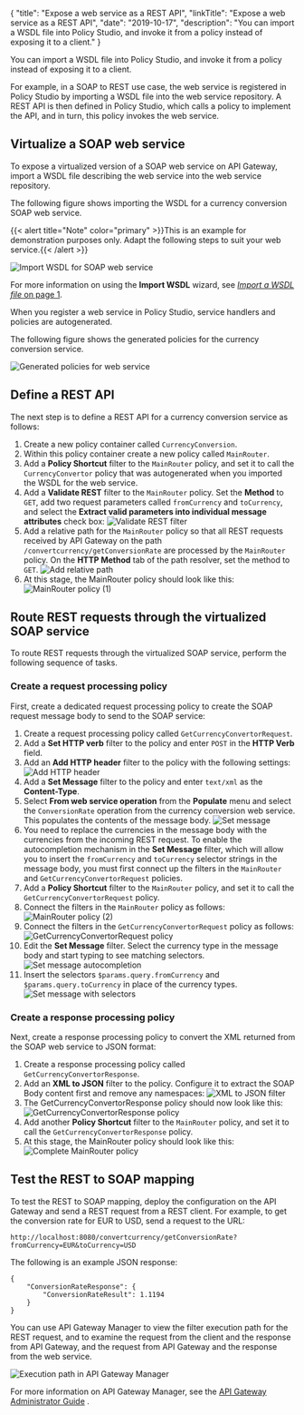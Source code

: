 {
"title": "Expose a web service as a REST API",
"linkTitle": "Expose a web service as a REST API",
"date": "2019-10-17",
"description": "You can import a WSDL file into Policy Studio, and invoke it from a policy instead of exposing it to a client."
}

You can import a WSDL file into Policy Studio, and invoke it from a policy instead of exposing it to a client.

For example, in a SOAP to REST use case, the web service is registered in Policy Studio by importing a WSDL file into the web service repository. A REST API is then defined in Policy Studio, which calls a policy to implement the API, and in turn, this policy invokes the web service.

## Virtualize a SOAP web service

To expose a virtualized version of a SOAP web service on API Gateway, import a WSDL file describing the web service into the web service repository.

The following figure shows importing the WSDL for a currency conversion SOAP web service.

{{< alert title="Note" color="primary" >}}This is an example for demonstration purposes only. Adapt the following steps to suit your web service.{{< /alert >}}

![Import WSDL for SOAP web service](/Images/PolDevGuide/Mapper/import_wsdl.png)

For more information on using the **Import WSDL**
wizard, see [*Import a WSDL file* on page 1](general_policy_wsdl.htm#Import).

When you register a web service in Policy Studio, service handlers and policies are autogenerated.

The following figure shows the generated policies for the currency conversion service.

![Generated policies for web service](/Images/PolDevGuide/Mapper/wsdl_gen_policies.png)

## Define a REST API

The next step is to define a REST API for a currency conversion service as follows:

1. Create a new policy container called `CurrencyConversion`.
2. Within this policy container create a new policy called `MainRouter`.
3. Add a **Policy Shortcut** filter to the `MainRouter` policy, and set it to call the `CurrencyConvertor` policy that was autogenerated when you imported the WSDL for the web service.
4. Add a **Validate REST** filter to the `MainRouter` policy. Set the **Method** to `GET`, add two request parameters called `fromCurrency` and `toCurrency`, and select the **Extract valid parameters into individual message attributes** check box:
    ![Validate REST filter](/Images/PolDevGuide/Mapper/validate_rest.png)
5. Add a relative path for the `MainRouter` policy so that all REST requests received by API Gateway on the path `/convertcurrency/getConversionRate` are processed by the `MainRouter` policy. On the **HTTP Method** tab of the path resolver, set the method to `GET`.
    ![Add relative path](/Images/PolDevGuide/Mapper/relative_path.png)
6. At this stage, the MainRouter policy should look like this:
    ![MainRouter policy (1)](/Images/PolDevGuide/Mapper/mainrouter_policy_1.png)

## Route REST requests through the virtualized SOAP service

To route REST requests through the virtualized SOAP service, perform the following sequence of tasks.

### Create a request processing policy

First, create a dedicated request processing policy to create the SOAP request message body to send to the SOAP service:

1. Create a request processing policy called `GetCurrencyConvertorRequest`.
2. Add a **Set HTTP verb**
    filter to the policy and enter `POST`
    in the **HTTP Verb**
    field.
3. Add an **Add HTTP header**
    filter to the policy with the following settings:
    ![Add HTTP header](/Images/PolDevGuide/Mapper/add_http_header.png)
4. Add a **Set Message**
    filter to the policy and enter `text/xml`
    as the **Content-Type**.
5. Select **From web service operation**
    from the **Populate**
    menu and select the `ConversionRate`
    operation from the currency conversion web service. This populates the contents of the message body.
    ![Set message](/Images/PolDevGuide/Mapper/set_message.png)
6. You need to replace the currencies in the message body with the currencies from the incoming REST request. To enable the autocompletion mechanism in the **Set Message** filter, which will allow you to insert the `fromCurrency` and `toCurrency` selector strings in the message body, you must first connect up the filters in the `MainRouter` and `GetCurrencyConvertorRequest` policies.
7. Add a **Policy Shortcut** filter to the `MainRouter` policy, and set it to call the `GetCurrencyConvertorRequest` policy.
8. Connect the filters in the `MainRouter` policy as follows:
    ![MainRouter policy (2)](/Images/PolDevGuide/Mapper/mainrouter_policy_2.png)
9. Connect the filters in the `GetCurrencyConvertorRequest` policy as follows:
    ![GetCurrencyConvertorRequest policy](/Images/PolDevGuide/Mapper/getcurrencyconvertorrequest_policy.png)
10. Edit the **Set Message** filter. Select the currency type in the message body and start typing to see matching selectors.
    ![Set message autocompletion](/Images/PolDevGuide/Mapper/set_message_autocomplete.png)
11. Insert the selectors `$params.query.fromCurrency` and `$params.query.toCurrency` in place of the currency types.
    ![Set message with selectors](/Images/PolDevGuide/Mapper/set_message_selectors.png)

### Create a response processing policy

Next, create a response processing policy to convert the XML returned from the SOAP web service to JSON format:

1. Create a response processing policy called `GetCurrencyConvertorResponse`.
2. Add an **XML to JSON**
    filter to the policy. Configure it to extract the SOAP Body content first and remove any namespaces:
    ![XML to JSON filter](/Images/PolDevGuide/Mapper/xmltojson.png)
3. The GetCurrencyConvertorResponse policy should now look like this:
    ![GetCurrencyConvertorResponse policy](/Images/PolDevGuide/Mapper/GetCurrencyConvertorResponse.png)
4. Add another **Policy Shortcut** filter to the `MainRouter` policy, and set it to call the `GetCurrencyConvertorResponse` policy.
5. At this stage, the MainRouter policy should look like this:
    ![Complete MainRouter policy](/Images/PolDevGuide/Mapper/mainrouter_policy_complete.png)

## Test the REST to SOAP mapping

To test the REST to SOAP mapping, deploy the configuration on the API Gateway and send a REST request from a REST client. For example, to get the conversion rate for EUR to USD, send a request to the URL:

```
http://localhost:8080/convertcurrency/getConversionRate?fromCurrency=EUR&toCurrency=USD
```

The following is an example JSON response:

```
{
    "ConversionRateResponse": {
        "ConversionRateResult": 1.1194
    }
}
```

You can use API Gateway Manager to view the filter execution path for the REST request, and to examine the request from the client and the response from API Gateway, and the request from API Gateway and the response from the web service.

![Execution path in API Gateway Manager](/Images/PolDevGuide/Mapper/gw_mgr_filter_path.png)

For more information on API Gateway Manager, see the
[API Gateway Administrator Guide](/bundle/APIGateway_77_AdministratorGuide_allOS_en_HTML5/)
.
